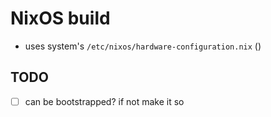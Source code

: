 # NixOS build

- uses system's `/etc/nixos/hardware-configuration.nix` ()

## TODO

- [ ] can be bootstrapped? if not make it so
